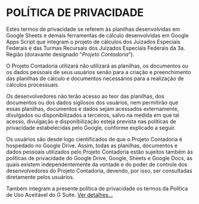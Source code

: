 # **POLÍTICA DE PRIVACIDADE**

Estes termos de privacidade se referem às planilhas desenvolvidas em Google Sheets e demais ferramentas de cálculo desenvolvidas em Google Apps Script que integram o projeto de cálculos dos Juizados Especiais Federais e das Turmas Recursais dos Juizados Especiais Federais da 3a. Região (doravante designado "_Projeto Contadoria_").

O Projeto Contadoria utilizará não utilizará as planilhas, os documentos ou os dados pessoais de seus usuários senão para a criação e preenchimento das planilhas de cálculo e documentos necessários para a realização de cálculos processuais.

Os desenvolvedores não terão acesso ao teor das planilhas, dos documentos ou dos dados sigilosos dos usuários, nem permitirão que essas planilhas, documentos e dados sejam acessados externamente, divulgados ou disponibilizados a terceiros, salvo na medida em que tal acesso, divulgação e disponibilização esteja prevista nas políticas de privacidade estabelecidas pelo Google, conforme explicado a seguir.

Os usuários são desde logo cientificados de que o Projeto Contadoria é hospedado no Google Drive. Assim, todas as planilhas, documentos e dados pessoais utilizados pelo Projeto Contadoria estão sujeitos também às políticas de privacidade do Google Drive, Google, Sheets e Google Docs, as quais existem independentemente da vontade e do poder de controle dos desenvolvedores do Projeto Contadoria, devendo, por isso, ser consultadas diretamente pelos usuários.

Também integram a presente política de privacidade os termos da Política de Uso Aceitável do G Suite. [Ver detalhes...](https://gsuite.google.com/terms/use_policy.html)
